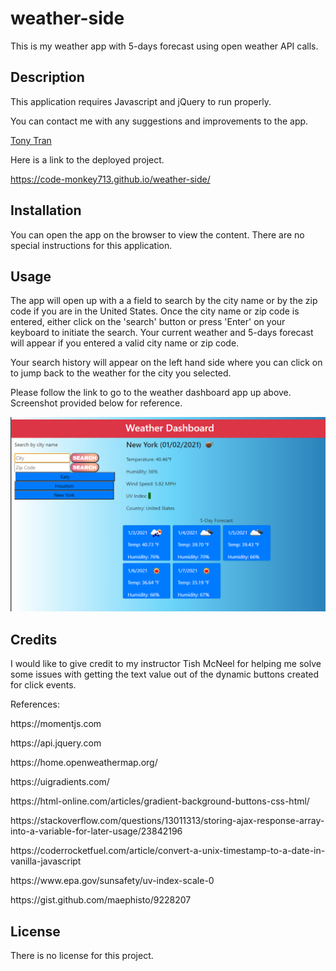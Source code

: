 # weather-side
This is my weather app with 5-days forecast using open weather API calls. 

## Description

This application requires Javascript and jQuery to run properly. 

You can contact me with any suggestions and improvements to the app. 

[Tony Tran](mailto:codemonkey713@gmail.com?subject=[GitHub]weather-dashboard)

Here is a link to the deployed project. 

<https://code-monkey713.github.io/weather-side/>

## Installation

You can open the app on the browser to view the content. There are no special instructions for this application.  

## Usage

The app will open up with a a field to search by the city name or by the zip code if you are in the United States. Once the city name or zip code is entered, either click on the 'search' button or press 'Enter' on your keyboard to initiate the search. Your current weather and 5-days forecast will appear if you entered a valid city name or zip code. 

Your search history will appear on the left hand side where you can click on to jump back to the weather for the city you selected. 

Please follow the link to go to the weather dashboard app up above. Screenshot provided below for reference.

![screenshot](screenshot.png)

## Credits

I would like to give credit to my instructor Tish McNeel for helping me solve some issues with getting the text value out of the dynamic buttons created for click events. 

References:

<p>https://momentjs.com</p>
<p>https://api.jquery.com</p>
<p>https://home.openweathermap.org/</p>
<p>https://uigradients.com/</p>
<p>https://html-online.com/articles/gradient-background-buttons-css-html/</p>
<p>https://stackoverflow.com/questions/13011313/storing-ajax-response-array-into-a-variable-for-later-usage/23842196</p>
<p>https://coderrocketfuel.com/article/convert-a-unix-timestamp-to-a-date-in-vanilla-javascript</p>
<p>https://www.epa.gov/sunsafety/uv-index-scale-0</p>
<p>https://gist.github.com/maephisto/9228207</p>

## License

There is no license for this project. 
